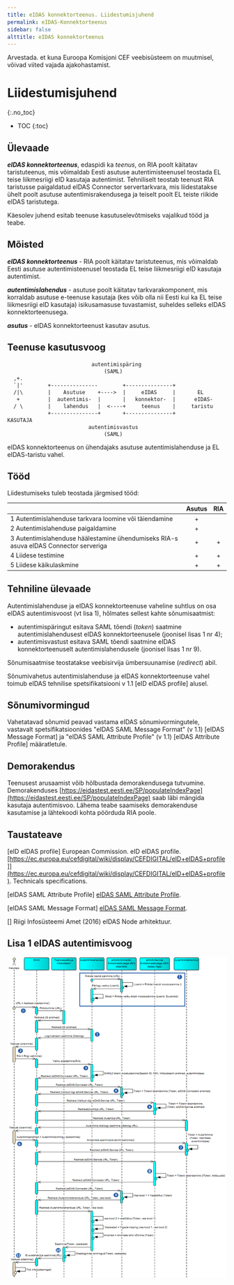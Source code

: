 ```yaml
---
title: eIDAS konnektorteenus. Liidestumisjuhend
permalink: eIDAS-Konnektorteenus
sidebar: false
alttitle: eIDAS konnektorteenus
---
```


<div class='rem'>Arvestada. et kuna Euroopa Komisjoni CEF veebisüsteem on muutmisel, võivad viited vajada ajakohastamist.</div>

# Liidestumisjuhend
{:.no_toc}

* TOC
{:toc}

## Ülevaade

***eIDAS konnektorteenus***, edaspidi ka _teenus_, on RIA poolt käitatav taristuteenus, mis võimaldab Eesti asutuse autentimisteenusel teostada EL teise liikmesriigi eID kasutaja autentimist. Tehniliselt teostab teenust RIA taristusse paigaldatud eIDAS Connector servertarkvara, mis liidestatakse ühelt poolt asutuse autentimisrakendusega ja teiselt poolt EL teiste riikide eIDAS taristutega.

Käesolev juhend esitab teenuse kasutuselevõtmiseks vajalikud tööd ja teabe.

## Mõisted

***eIDAS konnektorteenus*** - RIA poolt käitatav taristuteenus, mis võimaldab Eesti asutuse autentimisteenusel teostada EL teise liikmesriigi eID kasutaja autentimist. 

***autentimislahendus*** - asutuse poolt käitatav tarkvarakomponent, mis korraldab asutuse e-teenuse kasutaja (kes võib olla nii Eesti kui ka EL teise liikmesriigi eID kasutaja) isikusamasuse tuvastamist, suheldes selleks eIDAS konnektorteenusega.

***asutus*** - eIDAS konnektorteenust kasutav asutus.

## Teenuse kasutusvoog

```
                           autentimispäring
                               (SAML)
  ,+.
  `|'        +---------------        +---------------+
  /|\        |    Asutuse    +---->  |     eIDAS     |       EL
   +         |  autentimis-  |       |   konnektor-  |      eIDAS-
  / \        |    lahendus   |  <----+     teenus    |     taristu
             +---------------+       +---------------+
KASUTAJA
                          autentimisvastus
                               (SAML)
```

eIDAS konnektorteenus on ühendajaks asutuse autentimislahenduse ja EL eIDAS-taristu vahel.

## Tööd

Liidestumiseks tuleb teostada järgmised tööd:

|            |  Asutus     | RIA               |
|---------|:------------:|:---------------:|
|  1  Autentimislahenduse tarkvara loomine või täiendamine |  +  |   |
|  2  Autentimislahenduse paigaldamine | + |   |
|  3  Autentimislahenduse häälestamine ühendumiseks RIA-s asuva eIDAS Connector serveriga | + | + |
| 4 Liidese testimine | + | + |
| 5 Liidese käikulaskmine | + | + |

## Tehniline ülevaade

Autentimislahenduse ja eIDAS konnektorteenuse vaheline suhtlus on osa eIDAS autentimisvoost (vt lisa 1), hõlmates sellest kahte sõnumisaatmist:

- autentimispäringut esitava SAML tõendi (_token_) saatmine autentimislahendusest eIDAS konnektorteenusele (joonisel lisas 1 nr 4);
- autentimisvastust esitava SAML tõendi saatmine eIDAS konnektorteenuselt autentimislahendusele (joonisel lisas 1 nr 9).

Sõnumisaatmise teostatakse veebisirvija ümbersuunamise (_redirect_) abil.

Sõnumivahetus autentimislahenduse ja eIDAS konnektorteenuse vahel toimub eIDAS tehnilise spetsifikatsiooni v 1.1 [eID eIDAS profile] alusel.

## Sõnumivormingud

Vahetatavad sõnumid peavad vastama eIDAS sõnumivormingutele, vastavalt spetsifikatsioonides "eIDAS SAML Message Format" (v 1.1) [eIDAS Message Format] ja "eIDAS SAML Attribute Profile" (v 1.1) [eIDAS Attribute Profile] määratletule.  

## Demorakendus

Teenusest arusaamist võib hõlbustada demorakendusega tutvumine. Demorakenduses [https://eidastest.eesti.ee/SP/populateIndexPage](https://eidastest.eesti.ee/SP/populateIndexPage) saab läbi mängida kasutaja autentimisvoo. Lähema teabe saamiseks demorakenduse kasutamise ja lähtekoodi kohta pöörduda RIA poole.  

## Taustateave

[eID eIDAS profile] European Commission. eID eIDAS profile. [https://ec.europa.eu/cefdigital/wiki/display/CEFDIGITAL/eID+eIDAS+profile]](https://ec.europa.eu/cefdigital/wiki/display/CEFDIGITAL/eID+eIDAS+profile). Technicals specifications.

[eIDAS SAML Attribute Profile] [eIDAS SAML Attribute Profile](https://ec.europa.eu/cefdigital/wiki/display/CEFDIGITAL/eID+eIDAS+profile?preview=/23003348/35218928/eIDAS%20SAML%20Attribute%20Profile%20v1.1_2.pdf).

[eIDAS SAML Message Format] [eIDAS SAML Message Format](https://joinup.ec.europa.eu/sites/default/files/eidas_message_format_v1.0.pdf).

[] Riigi Infosüsteemi Amet (2016) eIDAS Node arhitektuur.

## Lisa 1 eIDAS autentimisvoog

![](img/Autentimisvoog.PNG)








